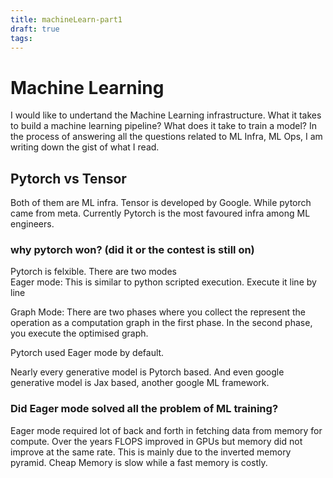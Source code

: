 ```yaml
---
title: machineLearn-part1
draft: true
tags:
---
```


# Machine Learning

I would like to undertand the Machine Learning infrastructure. What it takes to build a machine learning pipeline? What does it take to train a model?
In the process of answering all the questions related to ML Infra, ML Ops, I am writing down the gist of what I read.

## Pytorch vs Tensor
 
<TO Do Expand more on Pytorch and Tensro>
 Both of them are ML infra.
 Tensor is developed by Google. While pytorch came from meta. Currently Pytorch is the most favoured infra among ML engineers.

### why pytorch won? (did it or the contest is still on)

Pytorch is felxible. There are two modes  
Eager mode:
This is similar to python scripted execution. Execute it line by line 

Graph Mode:
  There are two phases where you collect the represent the  operation as a computation graph in the first phase.
  In the second phase, you execute the optimised graph.

Pytorch used Eager mode by default.

Nearly every generative model is Pytorch based. And even google generative model is Jax based, another google ML framework.

### Did Eager mode solved all the problem of ML training?
   Eager mode required lot of back and forth in fetching data from memory for compute.
   Over the years FLOPS improved in GPUs but  memory did not improve at the same rate.
   This is mainly due to the inverted memory pyramid. Cheap Memory is slow while a fast memory is costly.
   <Memory wall>

